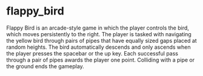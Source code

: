 # flappy_bird
Flappy Bird is an arcade-style game in which the player controls the bird, which moves persistently to the right. The player is tasked with navigating the yellow bird through pairs of pipes that have equally sized gaps placed at random heights. The bird automatically descends and only ascends when the player presses the spacebar or the up key. Each successful pass through a pair of pipes awards the player one point. Colliding with a pipe or the ground ends the gameplay. 
